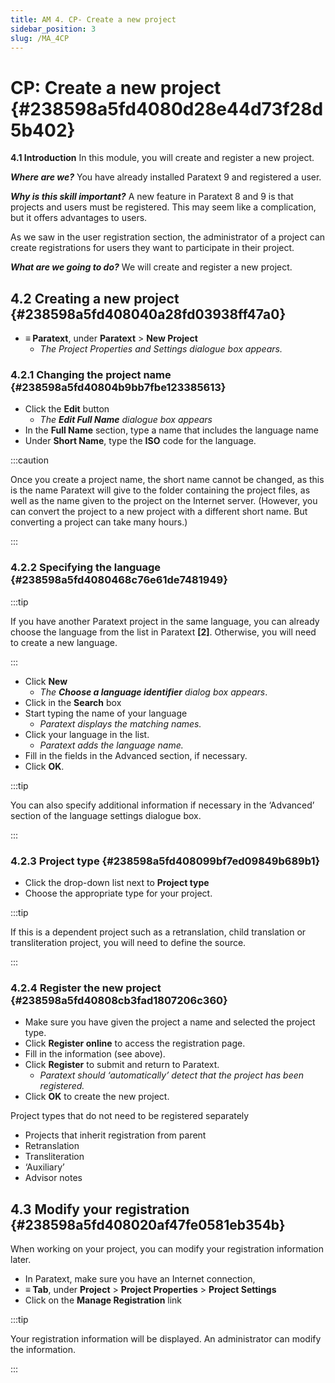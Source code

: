 ```yaml
---
title: AM 4. CP- Create a new project
sidebar_position: 3
slug: /MA_4CP
---
```




# **CP: Create a new project** {#238598a5fd4080d28e44d73f28d5b402}


**4.1 Introduction** In this module, you will create and register a new project.


_**Where are we?**_  You have already installed Paratext 9 and registered a user.


_**Why is this skill important?**_  A new feature in Paratext 8 and 9 is that projects and users must be registered. This may seem like a complication, but it offers advantages to users.


As we saw in the user registration section, the administrator of a project can create registrations for users they want to participate in their project.


_**What are we going to do?**_  We will create and register a new project.


## **4.2 Creating a new project** {#238598a5fd408040a28fd03938ff47a0}

- **≡ Paratext**, under **Paratext** &gt; **New Project**
	- _The Project Properties and Settings dialogue box appears._

### **4.2.1 Changing the project name** {#238598a5fd40804b9bb7fbe123385613}

- Click the **Edit** button
	- _The_ _**Edit Full Name**_ _dialogue box appears_
- In the **Full Name** section, type a name that includes the language name
- Under **Short Name**, type the **ISO** code for the language.

:::caution

Once you create a project name, the short name cannot be changed, as this is the name Paratext will give to the folder containing the project files, as well as the name given to the project on the Internet server. (However, you can convert the project to a new project with a different short name. But converting a project can take many hours.)

:::




### **4.2.2 Specifying the language** {#238598a5fd4080468c76e61de7481949}


:::tip

If you have another Paratext project in the same language, you can already choose the language from the list in Paratext **[2]**. Otherwise, you will need to create a new language.

:::



- Click **New**
	- _The_ _**Choose a language identifier**_ _dialog box appears_.
- Click in the **Search** box
- Start typing the name of your language
	- _Paratext displays the matching names._
- Click your language in the list.
	- _Paratext adds the language name._
- Fill in the fields in the Advanced section, if necessary.
- Click **OK**.

:::tip

You can also specify additional information if necessary in the ‘Advanced’ section of the language settings dialogue box.

:::




### **4.2.3 Project type** {#238598a5fd408099bf7ed09849b689b1}

- Click the drop-down list next to **Project type**
- Choose the appropriate type for your project.

:::tip

If this is a dependent project such as a retranslation, child translation or transliteration project, you will need to define the source.

:::




### **4.2.4 Register the new project** {#238598a5fd40808cb3fad1807206c360}

- Make sure you have given the project a name and selected the project type.
- Click **Register online** to access the registration page.
- Fill in the information (see above).
- Click **Register** to submit and return to Paratext.
	- _Paratext should ‘automatically’ detect that the project has been registered._
- Click **OK** to create the new project.

Project types that do not need to be registered separately

- Projects that inherit registration from parent
- Retranslation
- Transliteration
- ‘Auxiliary’
- Advisor notes

## **4.3 Modify your registration** {#238598a5fd408020af47fe0581eb354b}


When working on your project, you can modify your registration information later.

- In Paratext, make sure you have an Internet connection,
- **≡ Tab**, under **Project** &gt; **Project Properties** &gt; **Project Settings**
- Click on the **Manage Registration** link

:::tip

Your registration information will be displayed. An administrator can modify the information.

:::



